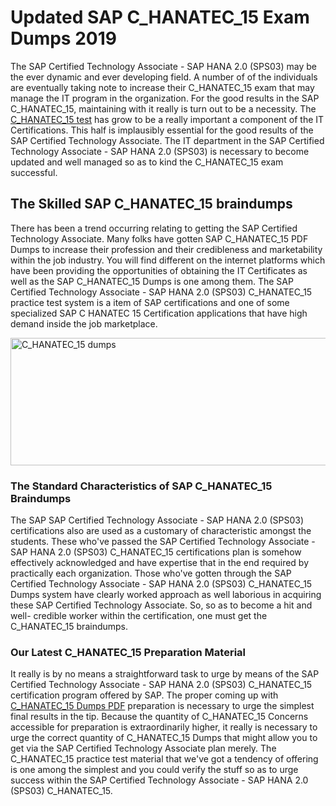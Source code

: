 <h1><strong>Updated SAP C_HANATEC_15 Exam Dumps 2019</strong></h1>
<p>The SAP Certified Technology Associate - SAP HANA 2.0 (SPS03) may be the ever dynamic and ever developing field. A number of of the individuals are eventually taking note to increase their C_HANATEC_15 exam that may manage the IT program in the organization. For the good results in the SAP C_HANATEC_15, maintaining with it really is turn out to be a necessity. The <a href="https://www.securedumps.com/C_HANATEC_15-cheat-sheet.html">C_HANATEC_15 test</a> has grow to be a really important a component of the IT Certifications. This half is implausibly essential for the good results of the SAP Certified Technology Associate. The IT department in the SAP Certified Technology Associate - SAP HANA 2.0 (SPS03) is necessary to become updated and well managed so as to kind the C_HANATEC_15 exam successful.</p>
<h2><strong>The Skilled SAP C_HANATEC_15 braindumps</strong></h2>
<p>There has been a trend occurring relating to getting the SAP Certified Technology Associate. Many folks have gotten SAP C_HANATEC_15 PDF Dumps to increase their profession and their credibleness and marketability within the job industry. You will find different on the internet platforms which have been providing the opportunities of obtaining the IT Certificates as well as the SAP C_HANATEC_15 Dumps is one among them. The SAP Certified Technology Associate - SAP HANA 2.0 (SPS03) C_HANATEC_15 practice test system is a item of SAP certifications and one of some specialized SAP C HANATEC 15 Certification applications that have high demand inside the job marketplace.</p>
<p><a href="https://www.securedumps.com/C_HANATEC_15-cheat-sheet.html"><img src="https://i.imgur.com/LkNlujf.jpg" alt="C_HANATEC_15 dumps" width="550" height="204" /></a></p>
<h3><strong>The Standard Characteristics of SAP C_HANATEC_15 Braindumps</strong></h3>
<p>The SAP SAP Certified Technology Associate - SAP HANA 2.0 (SPS03) certifications also are used as a customary of characteristic amongst the students. These who've passed the SAP Certified Technology Associate - SAP HANA 2.0 (SPS03) C_HANATEC_15 certifications plan is somehow effectively acknowledged and have expertise that in the end required by practically each organization. Those who've gotten through the SAP Certified Technology Associate - SAP HANA 2.0 (SPS03) C_HANATEC_15 Dumps system have clearly worked approach as well laborious in acquiring these SAP Certified Technology Associate. So, so as to become a hit and well- credible worker within the certification, one must get the C_HANATEC_15 braindumps.</p>
<h3><strong>Our Latest C_HANATEC_15 Preparation Material</strong></h3>
<p>It really is by no means a straightforward task to urge by means of the SAP Certified Technology Associate - SAP HANA 2.0 (SPS03) C_HANATEC_15 certification program offered by SAP. The proper coming up with <a href="https://www.securedumps.com/C_HANATEC_15-cheat-sheet.html">C_HANATEC_15 Dumps PDF</a> preparation is necessary to urge the simplest final results in the tip. Because the quantity of C_HANATEC_15 Concerns accessible for preparation is extraordinarily higher, it really is necessary to urge the correct quantity of C_HANATEC_15 Dumps that might allow you to get via the SAP Certified Technology Associate plan merely. The C_HANATEC_15 practice test material that we've got a tendency of offering is one among the simplest and you could verify the stuff so as to urge success within the SAP Certified Technology Associate - SAP HANA 2.0 (SPS03) C_HANATEC_15.</p>
